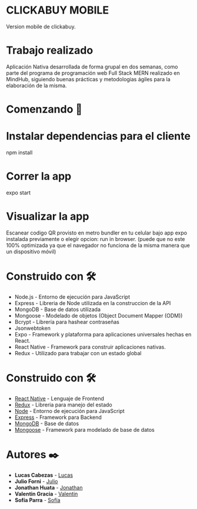 # CLICKABUY MOBILE
Version mobile de clickabuy.
# Trabajo realizado

Aplicación Nativa desarrollada de forma grupal en dos semanas, como parte del programa de programación web Full Stack MERN realizado en MindHub, siguiendo buenas prácticas y metodologias ágiles para la elaboración de la misma.

# Comenzando  🚀

# Instalar dependencias para el cliente
npm install

# Correr la app
expo start

# Visualizar la app
Escanear codigo QR provisto en metro bundler en tu celular bajo app expo instalada previamente 
o elegir opcion: run in browser. (puede que no este 100% optimizada ya que el navegador no 
funciona de la misma manera que un dispositivo móvil)

# Construido con 🛠️
- Node.js - Entorno de ejecución para JavaScript
- Express - Libreria de Node utilizada en la construccion de la API
- MongoDB - Base de datos utilizada
- Mongoose - Modelado de objetos (Object Document Mapper (ODM))
- Bcrypt - Librería para hashear contraseñas
- Jsonwebtoken
- Expo - Framework y plataforma para aplicaciones universales hechas en React.
- React Native - Framework para construir aplicaciones nativas.
- Redux - Utilizado para trabajar con un estado global
# Construido con 🛠️
* [React Native](https://reactnative.dev/) - Lenguaje de Frontend
* [Redux](https://es.redux.js.org/) - Libreria para manejo del estado
* [Node](https://nodejs.org/es/) - Entorno de ejecución para JavaScript 
* [Express](https://expressjs.com/es/) - Framework para Backend
* [MongoDB](https://www.mongodb.com/) - Base de datos
* [Mongoose](https://mongoosejs.com/) - Framework para modelado de base de datos



# Autores ✒️
* **Lucas Cabezas** - [Lucas](https://github.com/lucasgcabezas)
* **Julio Forni** - [Julio](https://github.com/jforni)
* **Jonathan Huata** - [Jonathan](https://github.com/Jonathan-Huata-Vasquez)
* **Valentin Gracia** - [Valentin](https://github.com/valentingracia)
* **Sofía Parra** - [Sofía](https://github.com/parradiana)
